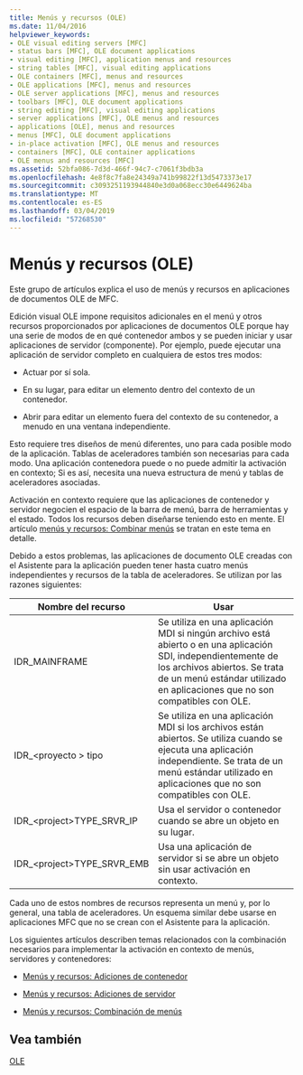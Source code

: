 ```yaml
---
title: Menús y recursos (OLE)
ms.date: 11/04/2016
helpviewer_keywords:
- OLE visual editing servers [MFC]
- status bars [MFC], OLE document applications
- visual editing [MFC], application menus and resources
- string tables [MFC], visual editing applications
- OLE containers [MFC], menus and resources
- OLE applications [MFC], menus and resources
- OLE server applications [MFC], menus and resources
- toolbars [MFC], OLE document applications
- string editing [MFC], visual editing applications
- server applications [MFC], OLE menus and resources
- applications [OLE], menus and resources
- menus [MFC], OLE document applications
- in-place activation [MFC], OLE menus and resources
- containers [MFC], OLE container applications
- OLE menus and resources [MFC]
ms.assetid: 52bfa086-7d3d-466f-94c7-c7061f3bdb3a
ms.openlocfilehash: 4e8f8c7fa8e24349a741b99822f13d5473373e17
ms.sourcegitcommit: c3093251193944840e3d0a068ecc30e6449624ba
ms.translationtype: MT
ms.contentlocale: es-ES
ms.lasthandoff: 03/04/2019
ms.locfileid: "57268530"
---
```

# <a name="menus-and-resources-ole"></a>Menús y recursos (OLE)

Este grupo de artículos explica el uso de menús y recursos en aplicaciones de documentos OLE de MFC.

Edición visual OLE impone requisitos adicionales en el menú y otros recursos proporcionados por aplicaciones de documentos OLE porque hay una serie de modos de en qué contenedor ambos y se pueden iniciar y usar aplicaciones de servidor (componente). Por ejemplo, puede ejecutar una aplicación de servidor completo en cualquiera de estos tres modos:

- Actuar por sí sola.

- En su lugar, para editar un elemento dentro del contexto de un contenedor.

- Abrir para editar un elemento fuera del contexto de su contenedor, a menudo en una ventana independiente.

Esto requiere tres diseños de menú diferentes, uno para cada posible modo de la aplicación. Tablas de aceleradores también son necesarias para cada modo. Una aplicación contenedora puede o no puede admitir la activación en contexto; Si es así, necesita una nueva estructura de menú y tablas de aceleradores asociadas.

Activación en contexto requiere que las aplicaciones de contenedor y servidor negocien el espacio de la barra de menú, barra de herramientas y el estado. Todos los recursos deben diseñarse teniendo esto en mente. El artículo [menús y recursos: Combinar menús](../mfc/menus-and-resources-menu-merging.md) se tratan en este tema en detalle.

Debido a estos problemas, las aplicaciones de documento OLE creadas con el Asistente para la aplicación pueden tener hasta cuatro menús independientes y recursos de la tabla de aceleradores. Se utilizan por las razones siguientes:

|Nombre del recurso|Usar|
|-------------------|---------|
|IDR_MAINFRAME|Se utiliza en una aplicación MDI si ningún archivo está abierto o en una aplicación SDI, independientemente de los archivos abiertos. Se trata de un menú estándar utilizado en aplicaciones que no son compatibles con OLE.|
|IDR_\<proyecto > tipo|Se utiliza en una aplicación MDI si los archivos están abiertos. Se utiliza cuando se ejecuta una aplicación independiente. Se trata de un menú estándar utilizado en aplicaciones que no son compatibles con OLE.|
|IDR_\<project>TYPE_SRVR_IP|Usa el servidor o contenedor cuando se abre un objeto en su lugar.|
|IDR_\<project>TYPE_SRVR_EMB|Usa una aplicación de servidor si se abre un objeto sin usar activación en contexto.|

Cada uno de estos nombres de recursos representa un menú y, por lo general, una tabla de aceleradores. Un esquema similar debe usarse en aplicaciones MFC que no se crean con el Asistente para la aplicación.

Los siguientes artículos describen temas relacionados con la combinación necesarios para implementar la activación en contexto de menús, servidores y contenedores:

- [Menús y recursos: Adiciones de contenedor](../mfc/menus-and-resources-container-additions.md)

- [Menús y recursos: Adiciones de servidor](../mfc/menus-and-resources-server-additions.md)

- [Menús y recursos: Combinación de menús](../mfc/menus-and-resources-menu-merging.md)

## <a name="see-also"></a>Vea también

[OLE](../mfc/ole-in-mfc.md)
